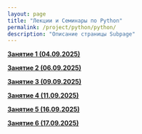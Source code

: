 ```yaml
---
layout: page
title: "Лекции и Семинары по Python"
permalink: /project/python/python/
description: "Описание страницы Subpage"
---
```


**<a href="https://disk.yandex.ru/d/5tPfPHnO5Y7OBA">Занятие 1 (04.09.2025)</a>**

**<a href="https://disk.yandex.ru/d/jOGOC36Z7qXC2g">Занятие 2 (06.09.2025)</a>**

**<a href="https://disk.yandex.ru/d/QamXavMvDDw6uw">Занятие 3 (09.09.2025)</a>**

**<a href="https://disk.yandex.ru/d/UgY3VgRyJINFtg">Занятие 4 (11.09.2025)</a>**

**<a href="https://disk.yandex.ru/d/bq9mGcMPbkfVqw">Занятие 5 (16.09.2025)</a>**

**<a href="Пока Пусто">Занятие 6 (17.09.2025)</a>**

